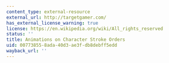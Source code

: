 ```yaml
---
content_type: external-resource
external_url: http://targetgamer.com/
has_external_license_warning: true
license: https://en.wikipedia.org/wiki/All_rights_reserved
status: ''
title: Animations on Character Stroke Orders
uid: 00773855-8ada-40d3-ae3f-db8debff5edd
wayback_url: ''
---
```

